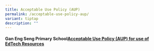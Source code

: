 ```yaml
---
title: Acceptable Use Policy (AUP)
permalink: /acceptable-use-policy-aup/
variant: tiptap
description: ""
---
```

<h4><strong>Gan Eng Seng Primary School<u>Acceptable Use Policy (AUP) for use of EdTech Resources</u></strong></h4>
<p></p>
